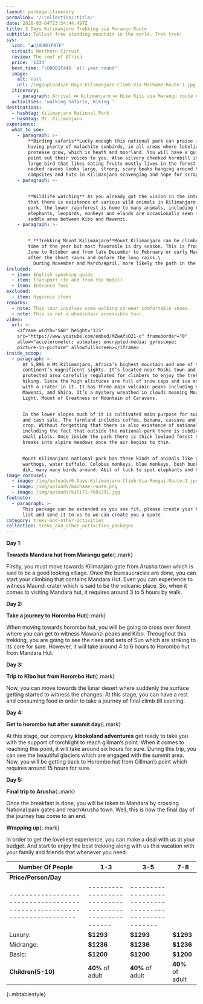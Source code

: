 ```yaml
---
layout: package-itinerary
permalink: '/:collection/:title/'
date: 2020-03-04T23:34:44.497Z
title: 5 Days Kilimanjaro Trekking via Marangu Route
subtitle: Tallest free standing mountain in the world. Trek trek!
sys:
  icon: "⛰️\U0001F97E"
  circuit: Northern Circuit
  review: The roof of Africa
  price: '1334'
  best_time: "\U0001F44D  all year round"
  image:
    alt: null
    url: /img/uploads/6-Days-Kilimanjaro-Climb-Via-Machame-Route-1.jpg
  itinerary:
    - paragraph: Arrival ⏭️ Kilimanjaro ⏭️ Hike Kili via Marangu route ⏭️ Departure
  activities: 'walking safaris, Hiking '
destinations:
  - hashtag: Kilimanjaro National Park
  - hashtag: Mt. Kilimanjaro
experience:
  what_to_see:
    - paragraph: >-
        **Birding safaris**Lucky enough this national park can praise itself
        having plenty of malachite sunbirds, in all areas where lobelias and
        protease grow, which is heath and moorland. You will have a guide to
        point out their voices to you. Also silvery cheeked hornbill it’s a
        large bird that likes eating fruits mostly lives in the forest. White
        necked ravens looks large, strong, scary beaks hanging around the
        campsites and huts in Kilimanjaro scavenging and hope for scraps.
    - paragraph: >-


        **Wildlife watching** As you already got the vision in the introduction
        that there is existence of various wild animals in Kilimanjaro national
        park, the lower rainforest is home to many animals, including buffaloes,
        elephants, leopards, monkeys and elands are occasionally seen in the
        saddle area between Kibo and Mawenzi.
    - paragraph: >-


        * **Trekking Mount Kilimanjaro**Mount Kilimanjaro can be climbed at any
        time of the year but most favorable is dry season. This is from late
        June to October and from late December to February or early March just
        after the short rains and before the long rains.\
          During November and March/April, more likely the path in the forest to be slippery especially the Western Breach, covered by snow.
included:
  - item: English speaking guide
  - item: Transport (to and from the hotel)
  - item: Entrance fees
excluded:
  - item: Hygienic items
remarks:
  - note: This tour involves some walking so wear comfortable shoes.
  - note: This is not a wheelchair accessible tour.
video:
  url: >-
    <iframe width="560" height="315"
    src="https://www.youtube.com/embed/MZwAfsO21-c" frameborder="0"
    allow="accelerometer; autoplay; encrypted-media; gyroscope;
    picture-in-picture" allowfullscreen></iframe>
inside_scoop:
  - paragraph: >-
      At 5,896 m Mt.Kilimanjaro, Africa’s highest mountain and one of the
      continent’s magnificent sights. It’s located near Moshi town and is a
      protected area carefully regulated for climbers to enjoy the trekking and
      hiking. Since the high altitudes are full of snow caps and ice on its peak
      with a crater in it. It has three main volcanic peaks including Kibo,
      Mawenzi, and Shira. It’s a mystery wreathed in clouds meaning Mountain of
      Light, Mount of Greatness or Mountain of Caravans.


      In the lower slopes much of it is cultivated main purpose for subsistence
      and cash sale. The farmland includes coffee, banana, cassava and maize
      crop. Without forgetting that there is also existence of national park,
      including the fact that outside the national park there is subdivisions of
      small plots. Once inside the park there is thick lowland forest that
      breaks into alpine meadows once the air begins to thin.


      Mount Kilimanjaro national park has these kinds of animals like giraffes,
      warthogs, water buffalo, Colobus monkeys, blue monkeys, bush buck and did
      dik, many many birds around. Abit of luck to spot elephants and hyenas.
image_corousel:
  - image: /img/uploads/6-Days-Kilimanjaro-Climb-Via-Rongai-Route-1.jpg
  - image: /img/uploads/machame-route.png
  - image: /img/uploads/kili71-768x291.jpg
footnote:
  - paragraph: >-
      This package can be extended as you see fit, please create your bucket
      list and send it to us to we can create you a quote
category: treks-and-other-activities
collection: treks_and_other_activities_packages
---
```

**Day 1:** 

**Towards Mandara hut from Marangu gate**{:.mark}

Firstly, you must move towards Kilimanjaro gate from Arusha town which is said to be a good looking village. Once the bureaucracies are done, you can start your climbing that contains Mandara Hut. Even you can experience to witness Maundi crater which is said to be the volcanic place. So, when it comes to visiting Mandara hut, it requires around 3 to 5 hours by walk.

**Day 2:** 

**Take a journey to Horombo Hut**{:.mark}

When moving towards horombo hut, you will be going to cross over forest where you can get to witness Mawanzi peaks and Kibo. Throughout this trekking, you are going to see the rises and sets of Sun which are striking to its core for sure. However, it will take around 4 to 6 hours to Horombo hut from Mandara Hut.

**Day 3:** 

**Trip to Kibo hut from Horombo Hut**{:.mark}

Now, you can move towards the lunar desert where suddenly the surface getting started to witness the changes. At this stage, you can have a rest and consuming food in order to take a journey of final climb till evening.

**Day 4:** 

**Get to horombo hut after summit day**{:.mark}

At this stage, our company **kibokoland adventures** get ready to take you with the support of torchlight to reach gillman’s point. When it comes to reaching this point, it will take around six hours for sure. During this trip, you can see the beautiful glaciers which are engaged with the summit area. Now, you will be getting back to Horombo hut from Gillman’s point which requires around 15 hours for sure.

**Day 5:** 

**Final trip to Arusha**{:.mark}

Once the breakfast is done, you will be taken to Mandara by crossing National park gates and reachArusha town. Well, this is how the final day of the journey has come to an end.

**Wrapping up**{:.mark}

In order to get the loveliest experience, you can make a deal with us at your budget. And start to enjoy the best trekking along with us this vacation with your family and friends that whenever you need.

| Number Of People                                                         | 1-3                                                  | 3-5                                                   | 7-8              |
| ------------------------------------------------------------------------ | ---------------------------------------------------- | ----------------------------------------------------- | ---------------- |
| **Price/Person/Day**                                                     |                                                      |                                                       |                  |
| \----------------------------------------------------------------------- | \--------------------------------------------------- | \---------------------------------------------------- |                  |
| Luxury:                                                                  | **$1293**                                            | **$1293**                                             | **$1293**        |
| Midrange:                                                                | **$1236**                                            | **$1236**                                             | **$1236**        |
| Basic:                                                                   | **$1200**                                            | **$1200**                                             | **$1200**        |
| **Children(5-10)**                                                       | **40%** of adult                                     | **40%** of adult                                      | **40%** of adult |

{:.mbtablestyle}